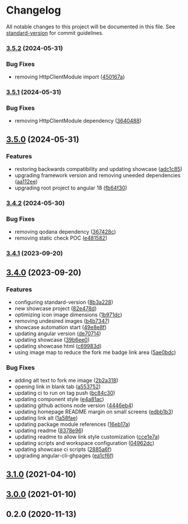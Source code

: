 # Changelog

All notable changes to this project will be documented in this file. See [standard-version](https://github.com/conventional-changelog/standard-version) for commit guidelines.

### [3.5.2](https://github.com/brunoc107/ngx-viacep/compare/v3.5.1...v3.5.2) (2024-05-31)


### Bug Fixes

* removing HttpClientModule import ([450167a](https://github.com/brunoc107/ngx-viacep/commit/450167a67d3f270585e96772790ba12173c77fa3))

### [3.5.1](https://github.com/brunoc107/ngx-viacep/compare/v3.5.0...v3.5.1) (2024-05-31)


### Bug Fixes

* removing HttpClientModule dependency ([3640488](https://github.com/brunoc107/ngx-viacep/commit/36404885b6c43f2a481ca03aff762cc197537f1f))

## [3.5.0](https://github.com/brunoc107/ngx-viacep/compare/v3.4.2...v3.5.0) (2024-05-31)


### Features

* restoring backwards compatibility and updating showcase ([adc1c85](https://github.com/brunoc107/ngx-viacep/commit/adc1c857195f8b61c0eca0d33d875d481466e930))
* upgrading framework version and removing uneeded dependencies ([aa112ee](https://github.com/brunoc107/ngx-viacep/commit/aa112ee0d81b989fde7f3cb7e098fb1991592c0b))
* upgrading root project to angular 18 ([fb64f30](https://github.com/brunoc107/ngx-viacep/commit/fb64f302cf9c23c921240ad7e4a744ff73439949))

### [3.4.2](https://github.com/brunoc107/ngx-viacep/compare/v3.4.1...v3.4.2) (2024-05-30)


### Bug Fixes

* removing qodana dependency ([367428c](https://github.com/brunoc107/ngx-viacep/commit/367428c6eb58a66ff05b1e5785c91355839d4dbd))
* removing static check POC ([e481582](https://github.com/brunoc107/ngx-viacep/commit/e481582adc925d394bd944009585f494ceced767))

### [3.4.1](https://github.com/brunoc107/ngx-viacep/compare/v3.4.0...v3.4.1) (2023-09-20)

## [3.4.0](https://github.com/brunoc107/ngx-viacep/compare/v3.1.0...v3.4.0) (2023-09-20)


### Features

* configuring standard-version ([8b3a228](https://github.com/brunoc107/ngx-viacep/commit/8b3a22818c51d77f81002f2bcf940fa8e9a726df))
* new showcase project ([82e478d](https://github.com/brunoc107/ngx-viacep/commit/82e478dd9faa91a1fd6d5aca3f52b21924b85170))
* optimizing icon image dimensions ([1b971dc](https://github.com/brunoc107/ngx-viacep/commit/1b971dc794d79e65896ed5ab6fbfdd5956231217))
* removing undesired images ([b4b7347](https://github.com/brunoc107/ngx-viacep/commit/b4b7347310af074d7108aa58e9b5aacf8769a706))
* showcase automation start ([49e8e8f](https://github.com/brunoc107/ngx-viacep/commit/49e8e8f1128ed11e6055957d25cfea1bb7b19b42))
* updating angular version ([de70714](https://github.com/brunoc107/ngx-viacep/commit/de70714f849b57b6d04d372ab32a125f18aaf53c))
* updating showcase ([39b6ee0](https://github.com/brunoc107/ngx-viacep/commit/39b6ee0cc2e01b3d07c651b68591b0c6669bb0a2))
* updating showcase html ([c69983d](https://github.com/brunoc107/ngx-viacep/commit/c69983dfe3b53870360c2646fb64320353e0cd6a))
* using image map to reduce the fork me badge link area ([5ae0bdc](https://github.com/brunoc107/ngx-viacep/commit/5ae0bdceeb754513be1e891eafe85d0c52891cd2))


### Bug Fixes

* adding alt text to fork me image ([2b2a318](https://github.com/brunoc107/ngx-viacep/commit/2b2a318e5155e3e772aaf2bb79c44aaa21dd1fa9))
* opening link in blank tab ([a553752](https://github.com/brunoc107/ngx-viacep/commit/a55375226227727b70d683e1d53b40bf5644574d))
* updating ci to run on tag push ([bc84c30](https://github.com/brunoc107/ngx-viacep/commit/bc84c306a99eef7e9ecbf428eb1d01f29e230d44))
* updating component style ([e4a81ac](https://github.com/brunoc107/ngx-viacep/commit/e4a81ac69a34df1d93d955915ba2a5c7bd11ed6c))
* updating github actions node version ([4446eb4](https://github.com/brunoc107/ngx-viacep/commit/4446eb4b75b1c83f0d78b96ed25ba8737f725cb1))
* updating homepage README margin on small screens ([edbb1b3](https://github.com/brunoc107/ngx-viacep/commit/edbb1b3af7968a3d1733ebc6ec2019f0a2e24709))
* updating link alt ([1a58fae](https://github.com/brunoc107/ngx-viacep/commit/1a58faec017f8f80e728b61b2db4d23c4ce8f7da))
* updating package module references ([16eb17a](https://github.com/brunoc107/ngx-viacep/commit/16eb17af5653588c45fd2e1c09fee03b001924d8))
* updating readme ([8378e96](https://github.com/brunoc107/ngx-viacep/commit/8378e9672d40f16c90553cbab6f96aec51892a5b))
* updating readme to allow link style customization ([cce1e7a](https://github.com/brunoc107/ngx-viacep/commit/cce1e7a7b1c3fbbb96910b4020de8cd66d694f19))
* updating scripts and workspace configuration ([04962dc](https://github.com/brunoc107/ngx-viacep/commit/04962dc29a6f20b37c9cab04a65a09e4565ff130))
* updating showcase ci scripts ([2885a6f](https://github.com/brunoc107/ngx-viacep/commit/2885a6f71e2bf410cbf2c36f463228436b97b48c))
* upgrading angular-cli-ghpages ([ea1cf6f](https://github.com/brunoc107/ngx-viacep/commit/ea1cf6f1dc93920aab7f075391b6526ab1e0bd19))

## [3.1.0](https://github.com/brunoc107/ngx-viacep/compare/v2.1.6...v3.1.0) (2021-04-10)

## [3.0.0](https://github.com/brunoc107/ngx-viacep/compare/v2.1.6...v3.0.0) (2021-01-10)

## 0.2.0 (2020-11-13)
